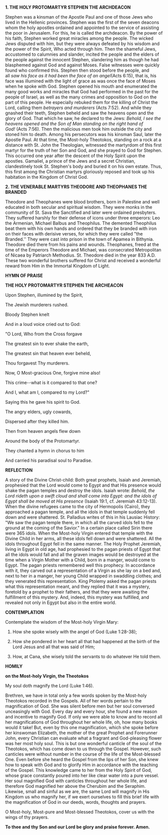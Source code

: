 
**1. THE HOLY PROTOMARTYR STEPHEN THE ARCHDEACON**

Stephen was a kinsman of the Apostle Paul and one of those Jews who lived in the Hellenic provinces. Stephen was the first of the seven deacons whom the holy apostles ordained and appointed to the service of assisting the poor in Jerusalem. For this, he is called the archdeacon. By the power of his faith, Stephen worked great miracles among the people. The wicked Jews disputed with him, but they were always defeated by his wisdom and the power of the Spirit, Who acted through him. Then the shameful Jews, accustomed to calumnies and slander, incited the people and the elders of the people against the innocent Stephen, slandering him as though he had blasphemed against God and against Moses. False witnesses were quickly found who confirmed this. Stephen then stood before the people, and all *saw his face as it had been the face of an angel*(Acts 6:15), that is, his face was illumined with the light of grace as was once the face of Moses when he spoke with God. Stephen opened his mouth and enumerated the many good works and miracles that God had performed in the past for the people of Israel, as well as the many crimes and opposition to God on the part of this people. He especially rebuked them for the killing of Christ the Lord, calling them *betrayers and murderers* (Acts 7:52). And while they gnashed their teeth, Stephen beheld and saw the heavens open and the glory of God. That which he saw, he declared to the Jews: *Behold, I see the heavens opened and the Son of Man standing on the right hand of God!* (Acts 7:56). Then the malicious men took him outside the city and stoned him to death. Among his persecutors was his kinsman Saul, later the Apostle Paul. At that time, the Most-holy Theotokos, standing on a rock at a distance with St. John the Theologian, witnessed the martyrdom of this first martyr for the truth of her Son and God, and she prayed to God for Stephen. This occurred one year after the descent of the Holy Spirit upon the apostles. Gamaliel, a prince of the Jews and a secret Christian, clandestinely took St. Stephen's body and buried it on his own estate. Thus, this first among the Christian martyrs gloriously reposed and took up his habitation in the Kingdom of Christ God.

**2. THE VENERABLE MARTYRS THEODORE AND THEOPHANES THE BRANDED**

Theodore and Theophanes were blood brothers, born in Palestine and well educated in both secular and spiritual wisdom. They were monks in the community of St. Sava the Sanctified and later were ordained presbyters. They suffered harshly for their defense of icons under three emperors: Leo the Armenian, Michael Balbus and Theophilus. The demented Theophilus beat them with his own hands and ordered that they be branded with iron on their faces with derisive verses, for which they were called "the Branded.'' They were cast into prison in the town of Apamea in Bithynia. Theodore died there from his pains and wounds. Theophanes, freed at the time of the Emperors Theodore and Michael, was consecrated Metropolitan of Nicaea by Patriarch Methodius. St. Theodore died in the year 833 A.D. These two wonderful brothers suffered for Christ and received a wonderful reward from Him in the Immortal Kingdom of Light.



**HYMN OF PRAISE**

**THE HOLY PROTOMARTYR STEPHEN THE ARCHEACON**

Upon Stephen, illumined by the Spirit,

The Jewish murderers rushed.

Bloody Stephen knelt

And in a loud voice cried out to God:

"O Lord, Who from the Cross forgave

The greatest sin to ever shake the earth,

The greatest sin that heaven ever beheld,

Thou forgavest Thy murderers.

Now, O Most-gracious One, forgive mine also!

This crime--what is it compared to that one?

And I, what am I, compared to my Lord?"

Saying this he gave his spirit to God.

The angry elders, ugly cowards,

Dispersed after they killed him.

Then from heaven angels flew down

Around the body of the Protomartyr.

They chanted a hymn in chorus to him

And carried his paradisal soul to Paradise.


**REFLECTION**

A story of the Divine Christ-child: Both great prophets, Isaiah and Jeremiah, prophesied that the Lord would come to Egypt and that His presence would shake the pagan temples and destroy the idols. Isaiah wrote: *Behold, the Lord rideth upon a swift cloud and shall come into Egypt: and the idols of Egypt shall be moved at His presence* (Isaiah 19:1, cf. Jeremiah 43:12-13). When the divine refugees came to the city of Hermopolis (Cairo), they approached a pagan temple, and all the idols in that temple suddenly fell down and were shattered. St. Palladius writes of this in his Lausiac History: "We saw the pagan temple there, in which all the carved idols fell to the ground at the coming of the Savior." In a certain place called Sirin there were 365 idols. When the Most-holy Virgin entered that temple with the Divine Child in her arms, all these idols fell down and were shattered. All the idols throughout Egypt fell in the same manner. The Holy Prophet Jeremiah, living in Egypt in old age, had prophesied to the pagan priests of Egypt that all the idols would fall and all the graven images would be destroyed at the time when a Virgin Mother with a Child, born in a manger, would come to Egypt. The pagan priests remembered well this prophecy. In accordance with it, they carved out a representation of a Virgin as she lay on a bed and, next to her in a manger, her young Child wrapped in swaddling clothes; and they venerated this representation. King Ptolemy asked the pagan priests what this representation meant, and they replied that it was a mystery, foretold by a prophet to their fathers, and that they were awaiting the fulfillment of this mystery. And, indeed, this mystery was fulfilled, and revealed not only in Egypt but also in the entire world.



**CONTEMPLATION**

Contemplate the wisdom of the Most-holy Virgin Mary:

1.  How she spoke wisely with the angel of God (Luke 1:28-38);

1.  How she pondered in her heart all that had happened at the birth of the Lord Jesus and all that was said of Him;

1.  How, at Cana, she wisely told the servants to do whatever He told them.



**HOMILY**

**on the Most-holy Virgin, the Theotokos**

My soul doth magnify the Lord (Luke 1:46).

Brethren, we have in total only a few words spoken by the Most-holy Theotokos recorded in the Gospels. All of her words pertain to the magnification of God. She was silent before men but her soul conversed unceasingly with God. Every day and every hour, she found a new reason and incentive to magnify God. If only we were able to know and to record all her magnifications of God throughout her whole life, oh, how many books would it take! But, even by this one magnification, which she spoke before her kinswoman Elizabeth, the mother of the great Prophet and Forerunner John, every Christian can evaluate what a fragrant and God-pleasing flower was her most holy soul. This is but one wonderful canticle of the soul of the Theotokos, which has come down to us through the Gospel. However, such canticles were without number in the course of the life of the Most-blessed One. Even before she heard the Gospel from the lips of her Son, she knew how to speak with God and to glorify Him in accordance with the teaching of the Gospel. This knowledge came to her from the Holy Spirit of God, whose grace constantly poured into her like clear water into a pure vessel. Her soul magnified God with canticles throughout her whole life, and therefore God magnified her above the Cherubim and the Seraphim. Likewise, small and sinful as we are, the same Lord will magnify in His Kingdom us who magnify her, if we exert ourselves to fill this brief life with the magnification of God in our deeds, words, thoughts and prayers. 

O Most-holy, Most-pure and Most-blessed Theotokos, cover us with the wings of thy prayers.

**To thee and thy Son and our Lord be glory and praise forever. Amen.**
